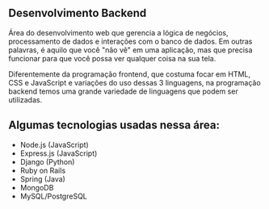 ## Desenvolvimento Backend

Área do desenvolvimento web que gerencia a lógica de negócios, processamento de dados e interações com o banco de dados. Em outras palavras, é aquilo que você "não vê" em uma aplicação, mas que precisa funcionar para que você possa ver qualquer coisa na sua tela.

Diferentemente da programação frontend, que costuma focar em HTML, CSS e JavaScript e variações do uso dessas 3 linguagens, na programação backend temos uma grande variedade de linguagens que podem ser utilizadas.

## Algumas tecnologias usadas nessa área:

-   Node.js (JavaScript)
-   Express.js (JavaScript)
-   Django (Python)
-   Ruby on Rails
-   Spring (Java)
-   MongoDB
-   MySQL/PostgreSQL
